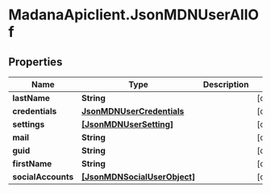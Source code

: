 # MadanaApiclient.JsonMDNUserAllOf

## Properties

Name | Type | Description | Notes
------------ | ------------- | ------------- | -------------
**lastName** | **String** |  | [optional] 
**credentials** | [**JsonMDNUserCredentials**](JsonMDNUserCredentials.md) |  | [optional] 
**settings** | [**[JsonMDNUserSetting]**](JsonMDNUserSetting.md) |  | [optional] 
**mail** | **String** |  | [optional] 
**guid** | **String** |  | [optional] 
**firstName** | **String** |  | [optional] 
**socialAccounts** | [**[JsonMDNSocialUserObject]**](JsonMDNSocialUserObject.md) |  | [optional] 


